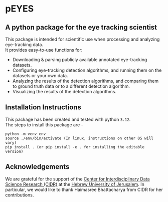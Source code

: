 # pEYES
## A python package for the eye tracking scientist
This package is intended for scientific use when processing and analyzing eye-tracking data.  
It provides easy-to-use functions for:
- Downloading & parsing publicly available annotated eye-tracking datasets.
- Configuring eye-tracking detection algorithms, and running them on the datasets or your own data.
- Analyzing the results of the detection algorithms, and comparing them to ground truth data or to a different detection algorithm.
- Visualizing the results of the detection algorithms.

## Installation Instructions
This package has been created and tested with python ```3.12```.  
The steps to install this package are -  

```angular2html
python -m venv env 
source ./env/bin/activate (In linux, instructions on other OS will vary)
pip install . (or pip install -e . for installing the editable version)
```

## Acknowledgements
We are grateful for the support of the [Center for Interdisciplinary Data Science Research (CIDR)](https://cidr.huji.ac.il/) at the [Hebrew University of Jerusalem](https://new.huji.ac.il/). In particular, we would like to thank Haimasree Bhattacharya from CIDR for her contributions.
